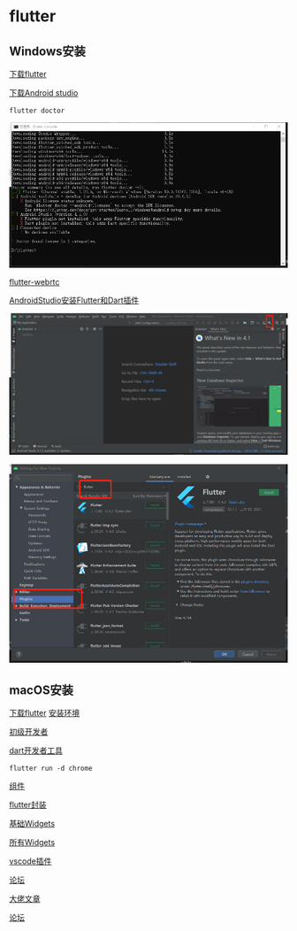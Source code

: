 # flutter

## Windows安装

[下载flutter](https://flutterchina.club/setup-windows/)

[下载Android studio](https://developer.android.com/studio)




```
flutter doctor
```

![](./assets/page3.png)

[flutter-webrtc](https://rtcdeveloper.agora.io/t/topic/16290)


[AndroidStudio安装Flutter和Dart插件](https://www.jianshu.com/p/c552fca89f19)


![](./assets/page1.png)


![](./assets/page2.png)


## macOS安装
[下载flutter](https://flutterchina.club/setup-macos/)
[安装环境](https://www.jianshu.com/p/4a7d30371bc7)


[初级开发者](https://flutter.cn/docs/codelabs)

[dart开发者工具](https://flutter.cn/docs/development/tools/devtools/cli)

```
flutter run -d chrome
```


[组件](http://laomengit.com/)

[flutter封装](https://dvlproad.github.io/Flutter/6%E8%BF%9B%E9%98%B6/Flutter%E6%8E%A7%E4%BB%B6%E7%9A%84%E5%B0%81%E8%A3%85/)

[基础Widgets](https://flutterchina.club/widgets/basics/)

[所有Widgets](https://flutterchina.club/widgets/widgetindex/)

[](https://book.flutterchina.club/chapter2/)

[vscode插件](https://www.jianshu.com/p/064f281015ba)

[论坛](http://www.flutterj.com/?sort=1)

[大佬文章](https://github.com/DeveloperErenLiu/Flutter-PDF)

[论坛](https://book.flutterchina.club/)